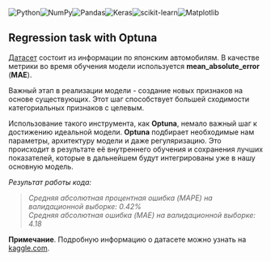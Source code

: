![Python](https://img.shields.io/badge/python-3670A0?style=for-the-badge&logo=python&logoColor=ffdd54)![NumPy](https://img.shields.io/badge/numpy-%23013243.svg?style=for-the-badge&logo=numpy&logoColor=white)![Pandas](https://img.shields.io/badge/pandas-%23150458.svg?style=for-the-badge&logo=pandas&logoColor=white)![Keras](https://img.shields.io/badge/Keras-%23D00000.svg?style=for-the-badge&logo=Keras&logoColor=white)![scikit-learn](https://img.shields.io/badge/scikit--learn-%23F7931E.svg?style=for-the-badge&logo=scikit-learn&logoColor=white)![Matplotlib](https://img.shields.io/badge/Matplotlib-%23ffffff.svg?style=for-the-badge&logo=Matplotlib&logoColor=black)

## Regression task with Optuna
[Датасет](https://storage.yandexcloud.net/academy.ai/japan_cars_dataset.csv) состоит из информации по японским автомобилям. В качестве метрики во время обучения модели используется **mean_absolute_error** (**MAE**).

Важный этап в реализации модели - создание новых признаков на основе существующих. Этот шаг способствует большей сходимости категориальных признаков с целевым.

Использование такого инструмента, как **Optuna**, немало важный шаг к достижению идеальной модели. **Optuna** подбирает необходимые нам параметры, архитектуру модели и даже регуляризацию. Это происходит в результате её внутреннего обучения и сохранения лучших показателей, которые в дальнейшем будут интегрированы уже в нашу основную модель.

*Результат работы кода:*

> *Средняя абсолютная процентная ошибка (MAPE) на валидационной выборке: 0.42%  
> Средняя абсолютная ошибка (MAE) на валидационной выборке: 4.18*

**Примечание**. Подробную информацию о датасете можно узнать на  [kaggle.com](https://www.kaggle.com/datasets/doaaalsenani/used-cars-dataets/data).
